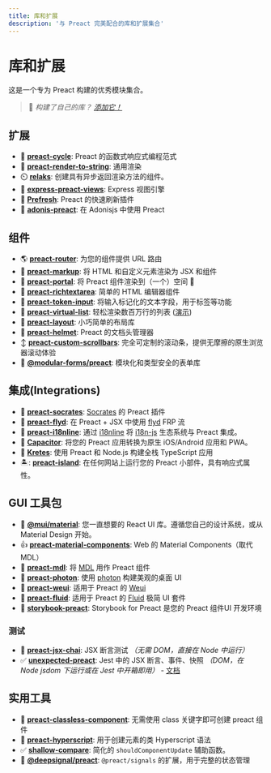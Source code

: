```yaml
---
title: 库和扩展
description: '与 Preact 完美配合的库和扩展集合'
---
```


# 库和扩展

这是一个专为 Preact 构建的优秀模块集合。

> :information_desk_person: _构建了自己的库？
> [添加它！](https://github.com/preactjs/preact-www/blob/master/content/en/about/libraries-addons.md)_

## 扩展

- :repeat: [**preact-cycle**](https://github.com/developit/preact-cycle): Preact 的函数式响应式编程范式
- :page_facing_up: [**preact-render-to-string**](https://github.com/preactjs/preact-render-to-string): 通用渲染
- :timer_clock: [**relaks**](https://github.com/trambarhq/relaks): 创建具有异步返回渲染方法的组件。
- :nut_and_bolt: [**express-preact-views**](https://github.com/edwjusti/express-preact-views): Express 视图引擎
- :floppy_disk: [**Prefresh**](https://github.com/JoviDeCroock/prefresh): Preact 的快速刷新插件
- :bookmark_tabs: [**adonis-preact**](https://github.com/DonsWayo/adonis-preact): 在 Adonisjs 中使用 Preact

## 组件

- :earth_americas: [**preact-router**](https://github.com/preactjs/preact-router): 为您的组件提供 URL 路由
- :bookmark_tabs: [**preact-markup**](https://github.com/developit/preact-markup): 将 HTML 和自定义元素渲染为 JSX 和组件
- :satellite: [**preact-portal**](https://github.com/developit/preact-portal): 将 Preact 组件渲染到（一个）空间 :milky_way:
- :pencil: [**preact-richtextarea**](https://github.com/developit/preact-richtextarea): 简单的 HTML 编辑器组件
- :bookmark: [**preact-token-input**](https://github.com/developit/preact-token-input): 将输入标记化的文本字段，用于标签等功能
- :card_index: [**preact-virtual-list**](https://github.com/developit/preact-virtual-list): 轻松渲染数百万行的列表 ([演示](https://jsfiddle.net/developit/qqan9pdo/))
- :triangular_ruler: [**preact-layout**](https://download.github.io/preact-layout/): 小巧简单的布局库
- :construction_worker: [**preact-helmet**](https://github.com/download/preact-helmet): Preact 的文档头管理器
- :arrow_up_down: [**preact-custom-scrollbars**](https://github.com/lucafalasco/preact-custom-scrollbars): 完全可定制的滚动条，提供无摩擦的原生浏览器滚动体验
- 🧱 [**@modular-forms/preact**](https://modularforms.dev/): 模块化和类型安全的表单库

## 集成(Integrations)

- :thought_balloon: [**preact-socrates**](https://github.com/matthewmueller/preact-socrates): [Socrates](http://github.com/matthewmueller/socrates) 的 Preact 插件
- :rowboat: [**preact-flyd**](https://github.com/xialvjun/preact-flyd): 在 Preact + JSX 中使用 [flyd](https://github.com/paldepind/flyd) FRP 流
- :speech_balloon: [**preact-i18nline**](https://github.com/download/preact-i18nline): 通过 [i18nline](https://github.com/download/i18nline) 将 [i18n-js](https://github.com/everydayhero/i18n-js) 生态系统与 Preact 集成。
- :diamond_shape_with_a_dot_inside: [**Capacitor**](https://capacitorjs.com/solution/preact): 将您的 Preact 应用转换为原生 iOS/Android 应用和 PWA。
- :ice_cube: [**Kretes**](https://kretes.dev/docs/howtos/preact-setup/): 使用 Preact 和 Node.js 构建全栈 TypeScript 应用
- 🏝: [**preact-island**](https://github.com/mwood23/preact-island): 在任何网站上运行您的 Preact 小部件，具有响应式属性。

## GUI 工具包

- 🎴 [**@mui/material**](https://github.com/mui/material-ui/tree/master/examples/material-ui-preact): 您一直想要的 React UI 库。遵循您自己的设计系统，或从 Material Design 开始。
- :thumbsup: [**preact-material-components**](https://github.com/prateekbh/preact-material-components): Web 的 Material Components（取代 MDL）
- :white_square_button: [**preact-mdl**](https://github.com/developit/preact-mdl): 将 [MDL](https://getmdl.io) 用作 Preact 组件
- :rocket: [**preact-photon**](https://github.com/developit/preact-photon): 使用 [photon](http://photonkit.com) 构建美观的桌面 UI
- :penguin: [**preact-weui**](https://github.com/afeiship/preact-weui): 适用于 Preact 的 [Weui](https://github.com/afeiship/preact-weui)
- 💅 [**preact-fluid**](https://github.com/ajainvivek/preact-fluid): 适用于 Preact 的 [Fluid](https://github.com/ajainvivek/preact-fluid) 极简 UI 套件
- :book: [**storybook-preact**](https://github.com/storybooks/storybook/tree/next/app/preact): Storybook for Preact 是您的 Preact 组件UI 开发环境

### 测试

- :microscope: [**preact-jsx-chai**](https://github.com/developit/preact-jsx-chai): JSX 断言测试 _（无需 DOM，直接在 Node 中运行）_
- :white_check_mark: [**unexpected-preact**](https://github.com/bruderstein/unexpected-preact): Jest 中的 JSX 断言、事件、快照 _（DOM，在 Node jsdom 下运行或在 Jest 中开箱即用）_ - [文档](https://bruderstein.github.io/unexpected-preact/)

## 实用工具

- :tophat: [**preact-classless-component**](https://github.com/ld0rman/preact-classless-component): 无需使用 class 关键字即可创建 preact 组件
- :hammer: [**preact-hyperscript**](https://github.com/queckezz/preact-hyperscript): 用于创建元素的类 Hyperscript 语法
- :white_check_mark: [**shallow-compare**](https://github.com/tkh44/shallow-compare): 简化的 `shouldComponentUpdate` 辅助函数。
- :signal_strength: [**@deepsignal/preact**](https://github.com/EthanStandel/deepsignal/tree/main/packages/preact): `@preact/signals` 的扩展，用于完整的状态管理
